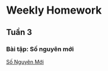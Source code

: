 <h1> Weekly Homework </h1>


<h2> Tuần 3 </h2>

<h3> Bài tập: Số nguyên mới <br> </h3>

<a href="SoNguyenMoi.ipynb">
  Số Nguyên Mới
</a>


